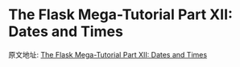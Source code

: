 The Flask Mega-Tutorial Part XII: Dates and Times
===

原文地址: [The Flask Mega-Tutorial Part XII: Dates and Times](https://blog.miguelgrinberg.com/post/the-flask-mega-tutorial-part-xii-dates-and-times)